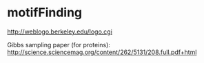 # motifFinding

http://weblogo.berkeley.edu/logo.cgi

Gibbs sampling paper (for proteins): http://science.sciencemag.org/content/262/5131/208.full.pdf+html
